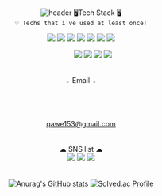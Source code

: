 <div align="center">

 ![header](https://capsule-render.vercel.app/api?type=waving&color=F8F8FF&height=300&section=header&text=Welcome&fontSize=90)
 🖥️Tech Stack 🖥️<br>
 `💡 Techs that i've used at least once!`

<img src="https://img.shields.io/badge/Python-3776AB?style=flat-square&logo=Python&logoColor=white"/></a> <img src="https://img.shields.io/badge/JAVA-008080?style=flat-square&logo=JAVA&logoColor=white"/></a> <img src="https://img.shields.io/badge/C-A8B9CC?style=flat-square&logo=C&logoColor=white"/></a> <img src="https://img.shields.io/badge/html-E34F26?style=flat-square&logo=HTML5&logoColor=white"/></a> <img src="https://img.shields.io/badge/css-1572B6?style=flat-square&logo=CSS3&logoColor=white"/></a> <img src="https://img.shields.io/badge/Javascript-F7DF1E?style=flat-square&logo=Javascript&logoColor=white"/></a> <img src="https://img.shields.io/badge/thymleaf-005F0F?style=flat-square&logo=Thymeleaf&logoColor=white"/></a>

&#160; &#160; &#160; &#160; &#160; &#160; <img src="https://img.shields.io/badge/SpringBoot-6DB33F?style=flat-square&logo=SpringBoot&logoColor=white"/></a> <img src="https://img.shields.io/badge/Spring Security-6DB33F?style=flat-square&logo=Spring Security&logoColor=white"/></a> <img src="https://img.shields.io/badge/MySQL-4479A1?style=flat-square&logo=MySQL&logoColor=white"/></a> <img src="https://img.shields.io/badge/AWS-232F3E?style=flat-square&logo=Amazon AWS&logoColor=white"/></a>
<br><br><br>
<img src = https://user-images.githubusercontent.com/68144687/173016153-b5808ce0-92de-47b7-95b9-bc596566238c.png width="2%" height="2%"> Email <img src = https://user-images.githubusercontent.com/68144687/173016153-b5808ce0-92de-47b7-95b9-bc596566238c.png width="2%" height="2%"><br>qawe153@gmail.com
<br><br><br>
☁ SNS list ☁<br>
[<img src="https://img.shields.io/badge/DevBlog-20C997?style=flat-square&logo=Velog&logoColor=white"/>](https://velog.io/@qtwe153)
[<img src="https://img.shields.io/badge/Facebook-1877F2?style=flat-square&logo=Facebook&logoColor=white"/>](https://www.facebook.com/profile.php?id=100007411651590)
[<img src="https://img.shields.io/badge/Instagram-E4405F?style=flat-square&logo=Instagram&logoColor=white"/>](https://www.instagram.com/parkse_98/)
<br><br><br>
[![Anurag's GitHub stats](https://github-readme-stats.vercel.app/api?username=SeHeon-Park&show_icons=true&theme=dracula)](https://github.com/anuraghazra/github-readme-stats)
[![Solved.ac Profile](http://mazassumnida.wtf/api/v2/generate_badge?boj=qtwe153)](https://solved.ac/qtwe153/)
</div>
